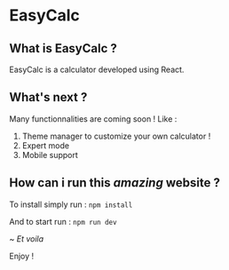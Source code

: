 # EasyCalc

## What is EasyCalc ?
EasyCalc is a calculator developed using React.

## What's next ?
Many functionnalities are coming soon ! Like :
1. Theme manager to customize your own calculator !
2. Expert mode
3. Mobile support

## How can i run this *amazing* website ?
To install simply run : 
`npm install`

And to start run : 
`npm run dev`

~ *Et voila*

Enjoy !
